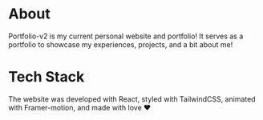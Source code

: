 # About 

Portfolio-v2 is my current personal website and portfolio! It serves as a portfolio to showcase my experiences, projects, and a bit about me!

# Tech Stack 

The website was developed with React, styled with TailwindCSS, animated with Framer-motion, and made with love ❤
